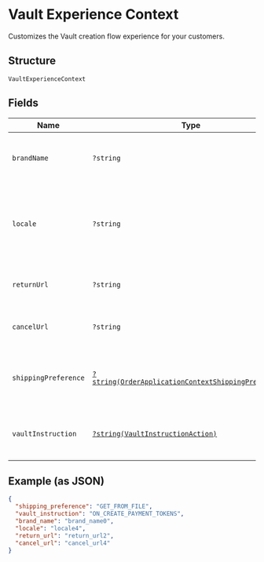 
# Vault Experience Context

Customizes the Vault creation flow experience for your customers.

## Structure

`VaultExperienceContext`

## Fields

| Name | Type | Tags | Description | Getter | Setter |
|  --- | --- | --- | --- | --- | --- |
| `brandName` | `?string` | Optional | The label that overrides the business name in the PayPal account on the PayPal site. The pattern is defined by an external party and supports Unicode.<br>**Constraints**: *Minimum Length*: `1`, *Maximum Length*: `300`, *Pattern*: `^.*$` | getBrandName(): ?string | setBrandName(?string brandName): void |
| `locale` | `?string` | Optional | The [language tag](https://tools.ietf.org/html/bcp47#section-2) for the language in which to localize the error-related strings, such as messages, issues, and suggested actions. The tag is made up of the [ISO 639-2 language code](https://www.loc.gov/standards/iso639-2/php/code_list.php), the optional [ISO-15924 script tag](https://www.unicode.org/iso15924/codelists.html), and the [ISO-3166 alpha-2 country code](/api/rest/reference/country-codes/) or [M49 region code](https://unstats.un.org/unsd/methodology/m49/).<br>**Constraints**: *Minimum Length*: `2`, *Maximum Length*: `10`, *Pattern*: `^[a-z]{2}(?:-[A-Z][a-z]{3})?(?:-(?:[A-Z]{2}\|[0-9]{3}))?$` | getLocale(): ?string | setLocale(?string locale): void |
| `returnUrl` | `?string` | Optional | The URL where the customer is redirected after customer approves leaves the flow. It is a required field for contingency flows like PayPal wallet, 3DS.<br>**Constraints**: *Minimum Length*: `1`, *Maximum Length*: `4000` | getReturnUrl(): ?string | setReturnUrl(?string returnUrl): void |
| `cancelUrl` | `?string` | Optional | The URL where the customer is redirected after customer cancels or leaves the flow. It is a required field for contingency flows like PayPal wallet, 3DS.<br>**Constraints**: *Minimum Length*: `1`, *Maximum Length*: `4000` | getCancelUrl(): ?string | setCancelUrl(?string cancelUrl): void |
| `shippingPreference` | [`?string(OrderApplicationContextShippingPreference)`](../../doc/models/order-application-context-shipping-preference.md) | Optional | The shipping preference. This only applies to PayPal payment source.<br>**Default**: `OrderApplicationContextShippingPreference::GET_FROM_FILE`<br>**Constraints**: *Minimum Length*: `1`, *Maximum Length*: `255`, *Pattern*: `^[0-9A-Z_]+$` | getShippingPreference(): ?string | setShippingPreference(?string shippingPreference): void |
| `vaultInstruction` | [`?string(VaultInstructionAction)`](../../doc/models/vault-instruction-action.md) | Optional | Vault Instruction on action to be performed after a successful payer approval.<br>**Default**: `VaultInstructionAction::ON_CREATE_PAYMENT_TOKENS`<br>**Constraints**: *Minimum Length*: `1`, *Maximum Length*: `255`, *Pattern*: `^[A-Z_]+$` | getVaultInstruction(): ?string | setVaultInstruction(?string vaultInstruction): void |

## Example (as JSON)

```json
{
  "shipping_preference": "GET_FROM_FILE",
  "vault_instruction": "ON_CREATE_PAYMENT_TOKENS",
  "brand_name": "brand_name0",
  "locale": "locale4",
  "return_url": "return_url2",
  "cancel_url": "cancel_url4"
}
```

